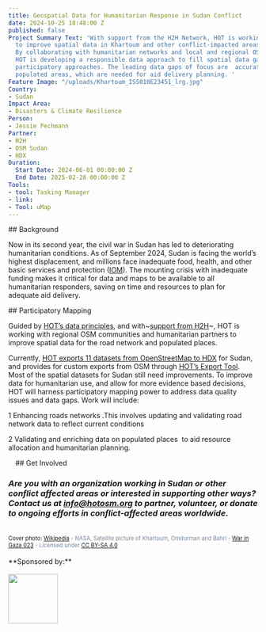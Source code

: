 ```yaml
---
title: Geospatial Data for Humanitarian Response in Sudan Conflict
date: 2024-10-25 18:48:00 Z
published: false
Project Summary Text: 'With support from the H2H Network, HOT is working with partners
  to improve spatial data in Khartoum and other conflict-impacted areas in Sudan.
  By collaborating with humanitarian networks and local and regional OSM communities,
  HOT is developing a responsible data approach to fill spatial data gaps through
  participatory approaches. The leading data gaps of focus are  accurate roads and
  populated areas, which are needed for aid delivery planning. '
Feature Image: "/uploads/Khartoum_ISS010E23451_lrg.jpg"
Country:
- Sudan
Impact Area:
- Disasters & Climate Resilience
Person:
- Jessie Pechmann
Partner:
- H2H
- OSM Sudan
- HDX
Duration:
  Start Date: 2024-06-01 00:00:00 Z
  End Date: 2025-02-28 00:00:00 Z
Tools:
- tool: Tasking Manager
- link: 
- Tool: uMap
---
```


## Background

Now in its second year, the civil war in Sudan has led to deteriorating humanitarian conditions. As of September 2024, Sudan is facing the world’s highest displacement, and millions face inadequate food, health, and other basic services and protection ([IOM](https://www.iom.int/news/sudan-internal-displacement-set-top-10-million-famine-looms-iom#:~:text=IOM's%20Displacement%20Tracking%20Matrix%2C%20which,war%2C%20and%207.1%20million%20since.)). The mounting crisis with inadequate funding makes it critical for data and maps to be available to all humanitarian responders, saving on time and resources to plan for adequate aid delivery. 

## Participatory Mapping

Guided by [HOT’s data principles](https://www.hotosm.org/tools-and-data/data-principles/), and with~[support from H2H](https://h2hnetwork.org/h2hsupport-package-conflict-sudan)~, HOT is working with regional OSM communities and humanitarian partners to improve spatial data for the road network and populated places.   

Currently, [HOT exports 11 datasets from OpenStreetMap to HDX](https://data.humdata.org/dataset/?groups=sdn&organization=hot&q=&sort=last_modified%20desc&ext_page_size=25) for Sudan, and provides for custom exports from OSM through [HOT’s Export Tool](https://export.hotosm.org/v3/). Most of the spatial datasets for Sudan still need improvements. To improve data for humanitarian use, and allow for more evidence based decisions, HOT will harness participatory mapping power to address data quality issues and data gaps. Work will include:

1 Enhancing roads networks .This involves updating and validating road network data to reflect current conditions

2 Validating and enriching data on populated places  to aid resource allocation and humanitarian planning.

⠀
## Get Involved

### *Are you with an organization working in Sudan or other conflict affected areas or interested in supporting other ways? Contact us at info@hotosm.org to partner, volunteer, or donate to ongoing efforts in conflict-affected areas worldwide*.
<br>
<span style="font-size: 0.8em;"><font color="#778899"><a> Cover photo: </a><a href="https://commons.wikimedia.org/wiki/File:Khartoum_ISS010E23451_lrg.jpg">Wikipedia</a> - NASA, Satellite picture of Khartoum, Omdurman and Bahri - <a href="https://flic.kr/p/63oF5P">War in Gaza 023</a> - Licensed under <a href="https://creativecommons.org/licenses/by-sa/4.0/">CC BY-SA 4.0</a></font></span>
<br>
<br>
**Sponsored by:**
<br>
<br>
<img src="https://www.hotosm.org/uploads/h2h-logo-new-400x400.png" width="100" height="100">